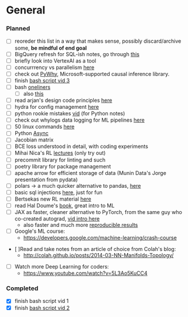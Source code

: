# General

### Planned

- [ ] reoreder this list in a way that makes sense, possibly discard/archive some, **be mindful of end goal**
- [ ] BigQuery refresh for SQL-ish notes, go through [this](https://codingisforlosers.com/learn-bigquery-sql/)
- [ ] briefly look into VertexAI as a tool
- [ ] concurrrency vs parallelism [here](https://www.youtube.com/watch?v=l_9PchV6PIc)
- [ ] check out [PyWhy](https://github.com/py-why/), Microsoft-supported causal inference library.
- [ ] finish [bash script vid 3](https://www.youtube.com/watch?v=9aD59kA_P1M&list=PLTXMX1FE5Hj7QDc8R1GyaNucSI3aH-Sp5&index=3&ab_channel=JoeCollins)
- [ ] bash [oneliners](https://github.com/onceupon/Bash-Oneliner)
  - [ ] also [this](https://www.youtube.com/watch?v=7qd5sqazD7k&ab_channel=NetworkChuck)
- [ ] read arjan's design code principles [here](https://www.arjancodes.com/designguide)
- [ ] hydra for config management [here](https://youtu.be/tEsPyYnzt8s?t=543)
- [ ] python rookie mistakes [vid](https://www.youtube.com/watch?v=qUeud6DvOWI) (for Python notes)
- [ ] check out whylogs data logging for ML pipelines [here](https://github.com/whylabs/whylogs/blob/mainline/python/examples/basic/Getting_Started.ipynb)
- [ ] 50 linux commands [here](https://www.youtube.com/watch?v=ZtqBQ68cfJc&ab_channel=freeCodeCamp.org)
- [ ] Python [Async](https://www.youtube.com/watch?v=2IW-ZEui4h4)
- [ ] Jacobian matrix
- [ ] BCE loss understood in detail, with coding experiments
- [ ] Mihai Nica's RL [lectures](https://www.youtube.com/watch?v=C8uRVZiQBXM&list=PLOpo-gE90mdty9q7yGkbVAOXRm00aceE_&index=1&ab_channel=MihaiNica) (only try out)
- [ ] precommit library for linting and such
- [ ] poetry library for package management
- [ ] apache arrow for efficient storage of data (Munin Data's Jorge presentation from pydata)
- [ ] polars -> a much quicker alternative to pandas, [here](https://github.com/pola-rs/polars)
- [ ] basic sql injections [here](https://www.youtube.com/watch?v=WXQDruIyPGE&ab_channel=LoiLiangYang), just for fun
- [ ] Bertsekas new RL material [here](http://web.mit.edu/dimitrib/www/RLbook.html)
- [ ] read Hal Doume's [book](http://ciml.info/dl/v0_99/ciml-v0_99-all.pdf), great intro to ML
- [ ] JAX as faster, cleaner alternative to PyTorch, from the same guy who co-created autograd, [vid intro here](https://www.youtube.com/watch?v=xFtctq75WaE&t=1s&ab_channel=FieldsInstitute)
  - also faster and much more [reproducible results](https://www.youtube.com/watch?v=5eUSmJvK8WA)
- [ ] Google's ML course:
	- https://developers.google.com/machine-learning/crash-course
- [ ]Read and take notes from an article of choice from Colah's blog:
	- http://colah.github.io/posts/2014-03-NN-Manifolds-Topology/
- [ ] Watch more Deep Learning for coders:
	- https://www.youtube.com/watch?v=5L3Ao5KuCC4

### Completed

- [x] finish bash script vid 1
- [x] finish [bash script vid 2](https://www.youtube.com/watch?v=6W8sAWakcxY&list=PLTXMX1FE5Hj7QDc8R1GyaNucSI3aH-Sp5&index=2&ab_channel=JoeCollins)